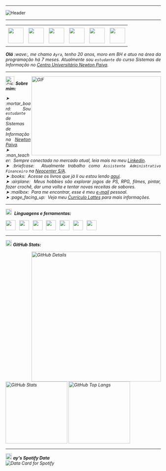 -----
<div>
<img align="center" alt="Header" src="https://github.com/ayyzzz/ayrasoares/blob/main/img/header.png"/>
</div>

-----

<div align="center">
<table>
<tr>
 <td align="center" colspan="11"></td>
</tr> 
<tr>
<td><a href="https://github.com/ayrasoares" target="_blank"><img src="https://github.com/ayrasoares/ayrasoares/blob/main/img/github%20(1).png" width="50px" height="50px"/></a>
</td>
<td><a href="mailto:ayrasoaresrocha@gmail.com" target="_blank"><img src="https://github.com/ayrasoares/ayrasoares/blob/main/img/gmail.png" width="50px" height="50px"/></a>
</td>
<td><a href="https://wa.me/55031987610832" target="_blank"><img src="https://github.com/ayrasoares/ayrasoares/blob/main/img/whatsapp%20(1).png" width="50px" height="50px"/></a>
</td>
<td><a href="https://www.instagram.com/ayra_rx0/" target="_blank"><img src="https://github.com/ayrasoares/ayrasoares/blob/main/img/instagram%20(2).png" width="50px" height="50px"/></a>
</td>
<td><a href="https://www.linkedin.com/in/ayra-soares-7b0a49207?utm_source=share&utm_campaign=share_via&utm_content=profile&utm_medium=android_app" target="_blank"><img src="https://github.com/ayrasoares/ayrasoares/blob/main/img/linkedin%20(2).png" width="50px" height="50px"/></a>
</td>
<td><a href="https://www.goodreads.com/user/show/176773070-ayra-soares" target="_blank"><img src="https://github.com/ayrasoares/ayrasoares/blob/main/img/goodreads.png" width="50px" height="50px"/></a>
</td>
</tr>
<tr>
 <td align="center" colspan="11"></td>
</tr> 
</table>

</div>
<div align="justify">
<i><b>Olá</b> :wave:, me chamo <code>Ayra</code>, tenho 20 anos, moro em BH e atuo na área da programação há 7 meses. Atualmente sou <code>estudante</code> do curso Sistemas de Informação no <a href="https://newtonpaiva.br/" target="_blank">Centro Universitário Newton Paiva</a>.
</div>
 
-----

<div>
<div>
<img align="right" alt="GIF" src="https://github.com/ayrasoares/ayrasoares/blob/main/img/7eb249f2fd2e58e9ad6dd60ef892971b.gif" width="420px" height="255px"/>
</div>

<img height="28" alt="GIF" src="https://github.com/ayrasoares/ayrasoares/blob/main/img/avatar.gif"/> <i><b>Sobre mim:</b>

<div align="justify">
<p> 
➤ :mortar_board: &nbsp;Sou <code>estudante</code> de Sistemas de Informação na <a href="https://newtonpaiva.br/" target="_blank">Newton Paiva</a>.<br />
➤ :man_teacher: &nbsp;Sempre conectada no mercado atual, leia mais no meu <a href="https://www.linkedin.com/in/ayra-soares-7b0a49207?utm_source=share&utm_campaign=share_via&utm_content=profile&utm_medium=android_app" target="_blank">Linkedin</a>.<br />
➤ :briefcase: &nbsp;Atualmente trabalho como <code>Assistente Administrativo Financeiro</code> na <a href="https://neocenter.com.br/" target="_blank">Neocenter S/A</a>.<br />
➤ :books: &nbsp;Acesse os livros que já li ou estou lendo <a href="https://www.goodreads.com/user/show/176773070-ayra-soares" target="_blank">aqui</a>.<br />
➤ :airplane: &nbsp;Meus hobbies são explorar jogos de PS, RPG, filmes, pintar, fazer crochê, dar uma volta e tentar novas receitas de sabores.<br />
➤ :mailbox: &nbsp;Para me encontrar, esse é meu <a href="mailto:ayrasoaresrocha@gmail.com" target="_blank">e-mail</a> pessoal.<br />
➤ :page_facing_up: &nbsp;Veja meu <a href="http://lattes.cnpq.br/1208427665892059" target="_blank">Currículo Lattes</a> para mais informações.
</p>
</div>
</div>

-----

<div>

<img height="20" alt="GIF" src="https://github.com/ayrasoares/ayrasoares/blob/main/img/skills.gif"/>&nbsp; <i><b>Linguagens e ferramentas:</b>

<code><a href="https://www.java.com/pt-BR/" target="_blank"><img width="32" height="32" src="https://github.com/ayrasoares/ayrasoares/blob/main/img/java.png"/></a></code>
&nbsp; 
<code><a href="https://openjfx.io/" target="_blank"><img height="32" src="https://github.com/ayrasoares/ayrasoares/blob/main/img/javafx.png"/></a></code>
&nbsp; 
<code><a href="https://www.w3schools.com/html/" target="_blank"><img width="32" height="32" src="https://github.com/ayrasoares/ayrasoares/blob/main/img/html.svg"/></a></code>
&nbsp; 
<code><a href="https://www.w3schools.com/css/" target="_blank"><img width="32" height="32" src="https://github.com/ayrasoares/ayrasoares/blob/main/img/css.svg"/></a></code>
&nbsp; 
<code><a href="https://www.eclipse.org/downloads/" target="_blank"><img width="32" height="32" src="https://github.com/ayrasoares/ayrasoares/blob/main/img/eclipse.png"/></a></code>
&nbsp; 
<code><a href="https://netbeans.apache.org/" target="_blank"><img width="32" height="32" src="https://github.com/ayrasoares/ayrasoares/blob/main/img/netbeans.png"/></a></code>
&nbsp;
<code><a href="https://code.visualstudio.com/" target="_blank"><img width="32" height="32" src="https://github.com/ayrasoares/ayrasoares/blob/main/img/vs.png"/></a></code>
&nbsp;

-----

<img height="20" alt="GIF" src="https://github.com/ayrasoares/ayrasoares/blob/main/img/graphic.gif"/> <i><b>GitHub Stats:</b>

<div>
<img align="right" alt="GitHub Details" width="420px" src="http://github-profile-summary-cards.vercel.app/api/cards/profile-details?username=ayrasoares&theme=github_dark"/>
<!--- <img alt="GitHub Commits" width="200px" src="http://github-profile-summary-cards.vercel.app/api/cards/productive-time?username=ayrasoares&theme=github_dark"/> -->
<img alt="GitHub Stats" width="200px" src="http://github-profile-summary-cards.vercel.app/api/cards/stats?username=ayrasoares&theme=github_dark"/>
<img alt="GitHub Top Langs" width="200px" src="http://github-profile-summary-cards.vercel.app/api/cards/repos-per-language?username=ayrasoares&theme=github_dark"/>
</div>

-----

<div>
<div>
</details>
<summary><img height="20" alt="GIF" src="https://github.com/ayrasoares/ayrasoares/blob/main/img/spotify.gif"/> <i><b>ay's Spotify Data<summary></b>
<img src="https://data-card-for-spotify.herokuapp.com/api/card?user_id=8o9sujogvluvd199rjq0gde9l" alt="Data Card for Spotify">
</div>
<div>
<!--<a href="https://www.last.fm/pt/user/Ayrxx" target="_blank"><img align="right" width="350px" height="270px" alt="lastfm" src="https://lastfm-recently-played.vercel.app/api?user=Ayrxx"/></a>
</div>
<div>
<img alt="Spotify" width="200px" height="270px" src="https://spotify-github-profile.vercel.app/api/view?uid=8o9sujogvluvd199rjq0gde9l&cover_image=true&theme=default"/> &nbsp; &nbsp; 
<img alt="Spotify list" width="350px" height="270px" src="https://spotify-recently-played-readme.vercel.app/api?user=8o9sujogvluvd199rjq0gde9l&count=10"/>
</div>
<div>

-----

